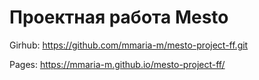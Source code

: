 # Проектная работа Mesto

Girhub: https://github.com/mmaria-m/mesto-project-ff.git

Pages: https://mmaria-m.github.io/mesto-project-ff/
